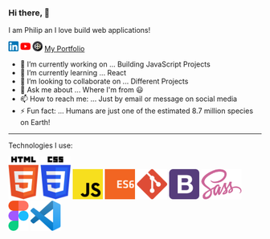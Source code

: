 ### Hi there, 👋

I am Philip an I love build web applications! 

[<img src="/assets/linkedin.png" width="20">](https://www.linkedin.com/in/philip-hinchsliff/) [<img src="/assets/youtube.png" width="20">](https://www.youtube.com/channel/UCjHdpf8Osw8L3yqh67-4YVg) [<img src="/assets/codepen.png" width="20">](https://codepen.io/neo90sr) [My Portfolio](https://philhinchportfolio.netlify.app/)



- 🔭 I’m currently working on ... Building JavaScript Projects
- 🌱 I’m currently learning ... React
- 👯 I’m looking to collaborate on ... Different Projects
- 💬 Ask me about ... Where I'm from :smiley:
- 📫 How to reach me: ... Just by email or message on social media 
- ⚡ Fun fact: ... Humans are just one of the estimated 8.7 million species on Earth!

---

Technologies I use:


<img src="/assets/htmllogo.svg" width="60"> <img src="/assets/csslogo.svg" width="60"> <img src="/assets/jslogo.svg" width="60"> <img src="/assets/es6logo.svg" width="60"> <img src="/assets/gitlogo.png" width="60"> <img src="/assets/bootstraplogo.svg" width="60"> <img src="/assets/sasslogo.svg" width="80"> <img src="/assets/figmalogo.svg" width="40"> <img src="/assets/vscodelogo.svg" width="60">








